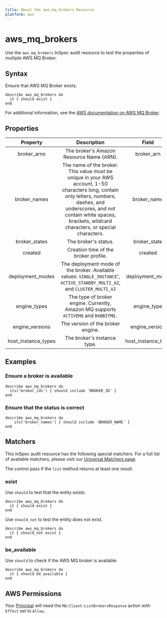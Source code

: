 ```yaml
---
title: About the aws_mq_brokers Resource
platform: aws
---
```


# aws\_mq\_brokers

Use the `aws_mq_brokers` InSpec audit resource to test the properties of multiple AWS MQ Broker.

## Syntax

Ensure that AWS MQ Broker exists.

    describe aws_mq_brokers do
      it { should exist }
    end

For additional information, see the [AWS documentation on AWS MQ Broker](https://docs.aws.amazon.com/AWSCloudFormation/latest/UserGuide/aws-resource-amazonmq-broker.html).

## Properties

| Property            | Description                                                               | Field             |
| :------------------:| :-----------------------------------------------------------------------: | :---------------: |
| broker_arns         | The broker's Amazon Resource Name (ARN).                                  | broker_arn        |
| broker_names        | The name of the broker. This value must be unique in your AWS account, 1-50 characters long, contain only letters, numbers, dashes, and underscores, and not contain white spaces, brackets, wildcard characters, or special characters.           | broker_name |
| broker_states       | The broker's status.                                                      | broker_state      |
| created             | Creation time of the broker profile.                                      | created |
| deployment_modes    | The deployment mode of the broker. Available values: `SINGLE_INSTANCE`', `ACTIVE_STANDBY_MULTI_AZ`, and `CLUSTER_MULTI_AZ`    | deployment_mode |
| engine_types        | The type of broker engine. Currently, Amazon MQ supports `ACTIVEMQ` and `RABBITMQ.` | engine_type |
| engine_versions     | The version of the broker engine.                                         | engine_version |
| host_instance_types | The broker's instance type.                                               | host_instance_type |

## Examples

### Ensure a broker is available

    describe aws_mq_brokers do
      its('broker_ids') { should include 'BROKER_ID' }
    end

### Ensure that the status is correct

    describe aws_mq_brokers do
        its('broker_names') { should include 'BROKER_NAME' }
    end

## Matchers

This InSpec audit resource has the following special matchers. For a full list of available matchers, please visit our [Universal Matchers page](https://www.inspec.io/docs/reference/matchers/).

The control pass if the `list` method returns at least one result.

### exist

Use `should` to test that the entity exists.

    describe aws_mq_brokers do
      it { should exist }
    end

Use `should_not` to test the entity does not exist.

    describe aws_mq_brokers do
      it { should_not exist }
    end

### be_available

Use `should` to check if the AWS MQ broker is available.

    describe aws_mq_brokers do
      it { should be_available }
    end

## AWS Permissions

Your [Principal](https://docs.aws.amazon.com/IAM/latest/UserGuide/intro-structure.html#intro-structure-principal) will need the `MQ:Client:ListBrokersResponse` action with `Effect` set to `Allow`.
